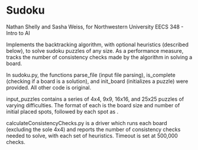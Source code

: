 # Sudoku

Nathan Shelly and Sasha Weiss, for Northwestern University EECS 348 - Intro to AI

Implements the backtracking algorithm, with optional heuristics (described below), to solve sudoku puzzles of any size. As a performance measure, tracks the number of consistency checks made by the algorithm in solving a board.

In sudoku.py, the functions parse_file (input file parsing), is_complete (checking if a board is a solution), and init_board (initializes a puzzle) were provided. All other code is original.

input_puzzles contains a series of 4x4, 9x9, 16x16, and 25x25 puzzles of varying difficulties. The format of each is the board size and number of initial placed spots, followed by each spot as <row> <col> <value>.

calculateConsistencyChecks.py is a driver which runs each board (excluding the sole 4x4) and reports the number of consistency checks needed to solve, with each set of heuristics. Timeout is set at 500,000 checks.
